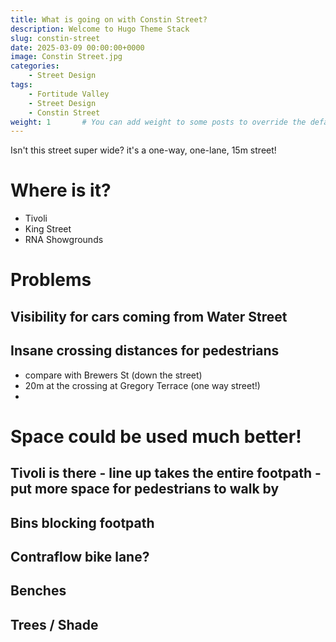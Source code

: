 ```yaml
---
title: What is going on with Constin Street?
description: Welcome to Hugo Theme Stack
slug: constin-street
date: 2025-03-09 00:00:00+0000
image: Constin Street.jpg
categories:
    - Street Design
tags:
    - Fortitude Valley
    - Street Design
    - Constin Street
weight: 1       # You can add weight to some posts to override the default sorting (date descending)
---
```


Isn't this street super wide?  it's a one-way, one-lane, 15m street!

# Where is it?
- Tivoli
- King Street
- RNA Showgrounds

# Problems

## Visibility for cars coming from Water Street

## Insane crossing distances for pedestrians
- compare with Brewers St (down the street)
- 20m at the crossing at Gregory Terrace (one way street!)
- 


# Space could be used much better!

## Tivoli is there - line up takes the entire footpath -put more space for pedestrians to walk by


## Bins blocking footpath

## Contraflow bike lane?

## Benches

## Trees / Shade




